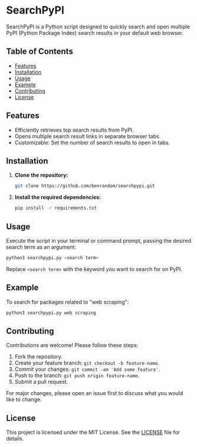 # SearchPyPI

SearchPyPI is a Python script designed to quickly search and open multiple PyPI (Python Package Index) search results in your default web browser.

## Table of Contents

- [Features](#features)
- [Installation](#installation)
- [Usage](#usage)
- [Example](#example)
- [Contributing](#contributing)
- [License](#license)

## Features

- Efficiently retrieves top search results from PyPI.
- Opens multiple search result links in separate browser tabs.
- Customizable: Set the number of search results to open in tabs.

## Installation

1. **Clone the repository:**

    ```bash
    git clone https://github.com/benrandom/searchpypi.git
    ```

2. **Install the required dependencies:**

    ```bash
    pip install -r requirements.txt
    ```

## Usage

Execute the script in your terminal or command prompt, passing the desired search term as an argument:

```bash
python3 searchpypi.py <search term>
```

Replace `<search term>` with the keyword you want to search for on PyPI.

## Example

To search for packages related to "web scraping":

```bash
python3 searchpypi.py web scraping
```

## Contributing

Contributions are welcome! Please follow these steps:

1. Fork the repository.
2. Create your feature branch: `git checkout -b feature-name`.
3. Commit your changes: `git commit -am 'Add some feature'`.
4. Push to the branch: `git push origin feature-name`.
5. Submit a pull request.

For major changes, please open an issue first to discuss what you would like to change.

## License

This project is licensed under the MIT License. See the [LICENSE](LICENSE) file for details.
